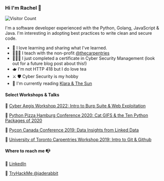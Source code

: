 ### Hi I'm Rachel 👋

![Visitor Count](https://profile-counter.glitch.me/rachelwritingcode/count.svg)

I'm a software developer experienced with the Python, Golang, JavaScript & Java. I'm interesting in adopting best practices to write clean and secure code.

- 🍎 I love learning and sharing what I've learned.
- 👩🏻‍🏫 I teach with the non-profit [@thecarpentries](https://carpentries.org/)
- 👩🏻‍🎓 I just completed a certificate in Cyber Security Management (look out for a future blog post about this!)
- 🫖 I'm not HTTP 418 but I do love tea 
- ⚔️ 🛡️ Cyber Security is my hobby
- 📖 I'm currently reading [Klara & The Sun](https://www.goodreads.com/book/show/54120408-klara-and-the-sun) 

#### Select Workshops & Talks

🎉 [Cyber Aegis Workshop 2022: Intro to Burp Suite & Web Exploitation](https://docs.google.com/presentation/d/1SBCKRcQGZVdjvF8puu5WnH3cAULQwXIaBr0HiW_qaXI/edit?usp=sharing)

🎉 [Python Pizza Hamburg Conference 2020: Cat GIFS & the Ten Python Packages of 2020](https://docs.google.com/presentation/d/1m4HYGgQy2E6EJhx0Bley5M0kuDNYkfApxSodqENU1OQ/edit?usp=sharing)

🎉 [Pycon Canada Conference 2019: Data Insights from Linked Data](https://docs.google.com/presentation/d/1T57ePFj-ZWAo04vi44e3E56X8_XVkeInWIk3R_lnBM8/edit?usp=sharing)

🎉 [University of Toronto Carpentries Workshop 2019: Intro to Git & Github](https://docs.google.com/presentation/d/12bTlX9TLeKlBgRKVjLKifcON3wQde0GvZbGAUD3DaZI/edit?usp=sharing)

#### Where to reach me 📭

🔗 [LinkedIn](https://www.linkedin.com/in/rachelwritingcode/)

🐇 [TryHackMe @jaderabbit](https://tryhackme.com/p/jaderabbit)
